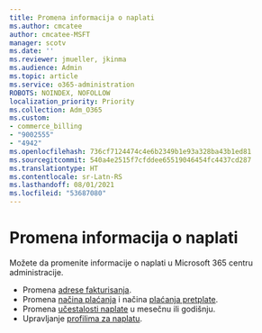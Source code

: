 ```yaml
---
title: Promena informacija o naplati
ms.author: cmcatee
author: cmcatee-MSFT
manager: scotv
ms.date: ''
ms.reviewer: jmueller, jkinma
ms.audience: Admin
ms.topic: article
ms.service: o365-administration
ROBOTS: NOINDEX, NOFOLLOW
localization_priority: Priority
ms.collection: Adm_O365
ms.custom:
- commerce_billing
- "9002555"
- "4942"
ms.openlocfilehash: 736cf7124474c4e6b2349b1e93a328ba43b1ed81
ms.sourcegitcommit: 540a4e2515f7cfddee65519046454fc4437cd287
ms.translationtype: HT
ms.contentlocale: sr-Latn-RS
ms.lasthandoff: 08/01/2021
ms.locfileid: "53687080"
---
```

# <a name="change-billing-information"></a>Promena informacija o naplati

Možete da promenite informacije o naplati u Microsoft 365 centru administracije. 

- Promena [adrese fakturisanja](/microsoft-365/commerce/billing-and-payments/change-your-billing-addresses).
- Promena [načina plaćanja](/microsoft-365/commerce/billing-and-payments/manage-payment-methods) i načina [plaćanja pretplate](/microsoft-365/commerce/billing-and-payments/pay-for-your-subscription).
- Promena [učestalosti naplate](/microsoft-365/commerce/billing-and-payments/change-payment-frequency) u mesečnu ili godišnju.
- Upravljanje [profilima za naplatu](/microsoft-365/commerce/billing-and-payments/manage-billing-profiles).
